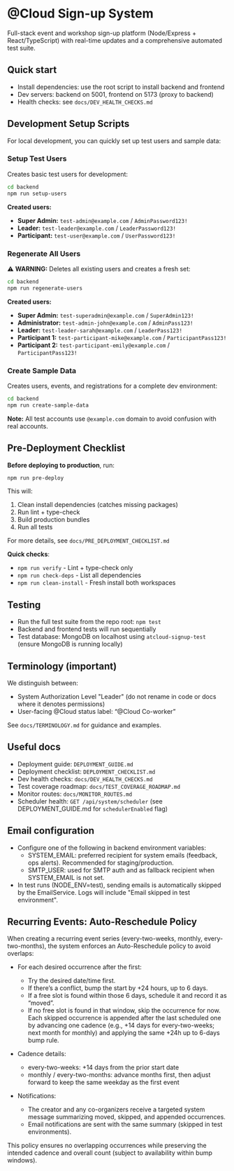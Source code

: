 # @Cloud Sign-up System

Full-stack event and workshop sign-up platform (Node/Express + React/TypeScript) with real-time updates and a comprehensive automated test suite.

## Quick start

- Install dependencies: use the root script to install backend and frontend
- Dev servers: backend on 5001, frontend on 5173 (proxy to backend)
- Health checks: see `docs/DEV_HEALTH_CHECKS.md`

## Development Setup Scripts

For local development, you can quickly set up test users and sample data:

### Setup Test Users

Creates basic test users for development:

```bash
cd backend
npm run setup-users
```

**Created users:**

- **Super Admin:** `test-admin@example.com` / `AdminPassword123!`
- **Leader:** `test-leader@example.com` / `LeaderPassword123!`
- **Participant:** `test-user@example.com` / `UserPassword123!`

### Regenerate All Users

⚠️ **WARNING:** Deletes all existing users and creates a fresh set:

```bash
cd backend
npm run regenerate-users
```

**Created users:**

- **Super Admin:** `test-superadmin@example.com` / `SuperAdmin123!`
- **Administrator:** `test-admin-john@example.com` / `AdminPass123!`
- **Leader:** `test-leader-sarah@example.com` / `LeaderPass123!`
- **Participant 1:** `test-participant-mike@example.com` / `ParticipantPass123!`
- **Participant 2:** `test-participant-emily@example.com` / `ParticipantPass123!`

### Create Sample Data

Creates users, events, and registrations for a complete dev environment:

```bash
cd backend
npm run create-sample-data
```

**Note:** All test accounts use `@example.com` domain to avoid confusion with real accounts.

## Pre-Deployment Checklist

**Before deploying to production**, run:

```bash
npm run pre-deploy
```

This will:

1. Clean install dependencies (catches missing packages)
2. Run lint + type-check
3. Build production bundles
4. Run all tests

For more details, see `docs/PRE_DEPLOYMENT_CHECKLIST.md`

**Quick checks**:

- `npm run verify` - Lint + type-check only
- `npm run check-deps` - List all dependencies
- `npm run clean-install` - Fresh install both workspaces

## Testing

- Run the full test suite from the repo root: `npm test`
- Backend and frontend tests will run sequentially
- Test database: MongoDB on localhost using `atcloud-signup-test` (ensure MongoDB is running locally)

## Terminology (important)

We distinguish between:

- System Authorization Level "Leader" (do not rename in code or docs where it denotes permissions)
- User-facing @Cloud status label: “@Cloud Co-worker”

See `docs/TERMINOLOGY.md` for guidance and examples.

## Useful docs

- Deployment guide: `DEPLOYMENT_GUIDE.md`
- Deployment checklist: `DEPLOYMENT_CHECKLIST.md`
- Dev health checks: `docs/DEV_HEALTH_CHECKS.md`
- Test coverage roadmap: `docs/TEST_COVERAGE_ROADMAP.md`
- Monitor routes: `docs/MONITOR_ROUTES.md`
- Scheduler health: `GET /api/system/scheduler` (see DEPLOYMENT_GUIDE.md for `schedulerEnabled` flag)

## Email configuration

- Configure one of the following in backend environment variables:
  - SYSTEM_EMAIL: preferred recipient for system emails (feedback, ops alerts). Recommended for staging/production.
  - SMTP_USER: used for SMTP auth and as fallback recipient when SYSTEM_EMAIL is not set.
- In test runs (NODE_ENV=test), sending emails is automatically skipped by the EmailService. Logs will include "Email skipped in test environment".

## Recurring Events: Auto-Reschedule Policy

When creating a recurring event series (every-two-weeks, monthly, every-two-months), the system enforces an Auto-Reschedule policy to avoid overlaps:

- For each desired occurrence after the first:

  - Try the desired date/time first.
  - If there’s a conflict, bump the start by +24 hours, up to 6 days.
  - If a free slot is found within those 6 days, schedule it and record it as “moved”.
  - If no free slot is found in that window, skip the occurrence for now. Each skipped occurrence is appended after the last scheduled one by advancing one cadence (e.g., +14 days for every-two-weeks; next month for monthly) and applying the same +24h up to 6-days bump rule.

- Cadence details:

  - every-two-weeks: +14 days from the prior start date
  - monthly / every-two-months: advance months first, then adjust forward to keep the same weekday as the first event

- Notifications:
  - The creator and any co-organizers receive a targeted system message summarizing moved, skipped, and appended occurrences.
  - Email notifications are sent with the same summary (skipped in test environments).

This policy ensures no overlapping occurrences while preserving the intended cadence and overall count (subject to availability within bump windows).
